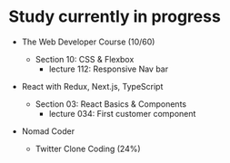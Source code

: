 # Study currently in progress

  - The Web Developer Course (10/60)
    - Section 10: CSS & Flexbox
      - lecture 112: Responsive Nav bar

  - React with Redux, Next.js, TypeScript
    - Section 03: React Basics & Components
      - lecture 034: First customer component

  - Nomad Coder
    - Twitter Clone Coding (24%)
